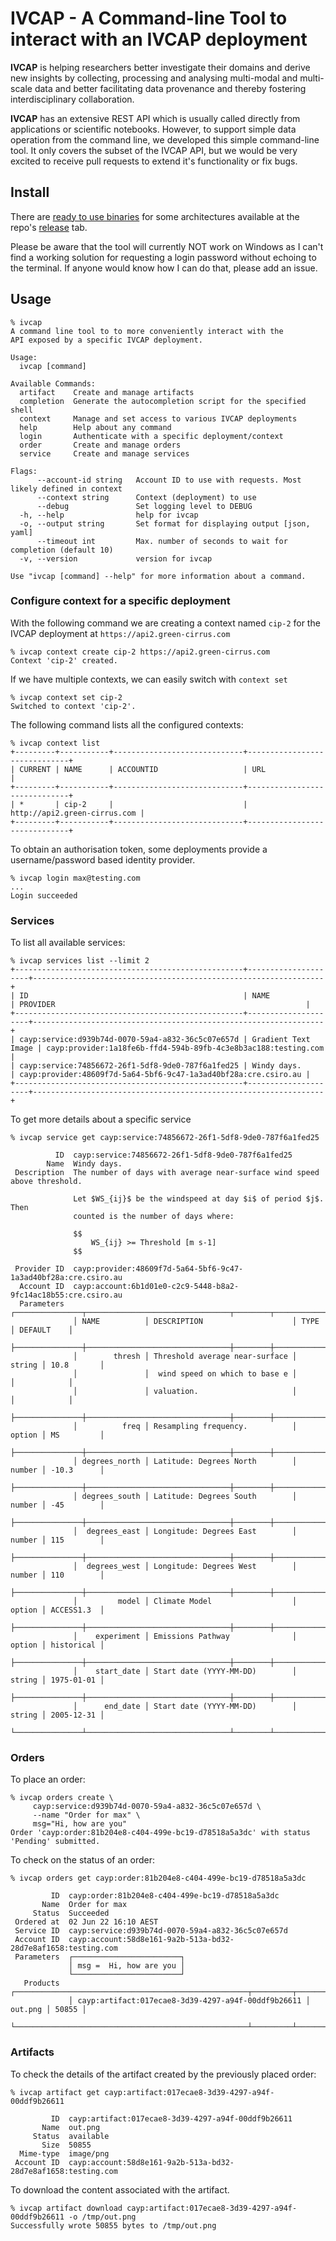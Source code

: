 # IVCAP - A Command-line Tool to interact with an IVCAP deployment

__IVCAP__ is helping researchers better investigate their domains and derive new insights  by collecting, processing and analysing multi-modal and multi-scale data and better facilitating data provenance and thereby fostering interdisciplinary collaboration.

__IVCAP__ has an extensive REST API which is usually called directly from applications or scientific notebooks. However, to support simple data operation from the command line, we developed this simple command-line tool. It only covers the subset of the IVCAP API, but we would be very excited to receive pull requests to extend it's functionality or fix bugs.

## Install

There are [ready to use binaries](https://github.com/reinventingscience/ivcap-cli/releases/latest) for some architectures available at the repo's [release](https://github.com/reinventingscience/ivcap-cli/releases) tab.

Please be aware that the tool will currently NOT work on Windows as I can't find a working solution for requesting a login password without echoing to the terminal. If anyone would know how I can do that, please add an issue.

## Usage

```
% ivcap
A command line tool to to more conveniently interact with the
API exposed by a specific IVCAP deployment.

Usage:
  ivcap [command]

Available Commands:
  artifact    Create and manage artifacts 
  completion  Generate the autocompletion script for the specified shell
  context     Manage and set access to various IVCAP deployments
  help        Help about any command
  login       Authenticate with a specific deployment/context
  order       Create and manage orders 
  service     Create and manage services 

Flags:
      --account-id string   Account ID to use with requests. Most likely defined in context
      --context string      Context (deployment) to use
      --debug               Set logging level to DEBUG
  -h, --help                help for ivcap
  -o, --output string       Set format for displaying output [json, yaml]
      --timeout int         Max. number of seconds to wait for completion (default 10)
  -v, --version             version for ivcap

Use "ivcap [command] --help" for more information about a command.
```

### Configure context for a specific deployment

With the following command we are creating a context named `cip-2` for the IVCAP deployment at `https://api2.green-cirrus.com`

```
% ivcap context create cip-2 https://api2.green-cirrus.com
Context 'cip-2' created.
```

If we have multiple contexts, we can easily switch with `context set`

```
% ivcap context set cip-2
Switched to context 'cip-2'.
```

The following command lists all the configured contexts:

```
% ivcap context list                                           
+---------+-----------+-----------------------------+------------------------------+
| CURRENT | NAME      | ACCOUNTID                   | URL                          |
+---------+-----------+-----------------------------+------------------------------+
| *       | cip-2     |                             | http://api2.green-cirrus.com |
+---------+-----------+-----------------------------+------------------------------+
```

To obtain an authorisation token, some deployments provide a username/password based identity provider.

```
% ivcap login max@testing.com
...
Login succeeded
```

### Services

To list all available services:

```
% ivcap services list --limit 2
+---------------------------------------------------+---------------------+-----------------------------------------------------------------+
| ID                                                | NAME                | PROVIDER                                                        |
+---------------------------------------------------+---------------------+-----------------------------------------------------------------+
| cayp:service:d939b74d-0070-59a4-a832-36c5c07e657d | Gradient Text Image | cayp:provider:1a18fe6b-ffd4-594b-89fb-4c3e8b3ac188:testing.com  |
| cayp:service:74856672-26f1-5df8-9de0-787f6a1fed25 | Windy days.         | cayp:provider:48609f7d-5a64-5bf6-9c47-1a3ad40bf28a:cre.csiro.au |
+---------------------------------------------------+---------------------+-----------------------------------------------------------------+
```

To get more details about a specific service

```
% ivcap service get cayp:service:74856672-26f1-5df8-9de0-787f6a1fed25

          ID  cayp:service:74856672-26f1-5df8-9de0-787f6a1fed25                        
        Name  Windy days.                                                              
 Description  The number of days with average near-surface wind speed above threshold. 
                                                                                       
              Let $WS_{ij}$ be the windspeed at day $i$ of period $j$. Then            
              counted is the number of days where:                                     
                                                                                       
              $$                                                                       
                  WS_{ij} >= Threshold [m s-1]                                         
              $$                                                                       
                                                                
 Provider ID  cayp:provider:48609f7d-5a64-5bf6-9c47-1a3ad40bf28a:cre.csiro.au          
  Account ID  cayp:account:6b1d01e0-c2c9-5448-b8a2-9fc14ac18b55:cre.csiro.au           
  Parameters  ┌───────────────┬────────────────────────────────┬────────┬────────────┐ 
              │ NAME          │ DESCRIPTION                    │ TYPE   │ DEFAULT    │ 
              ├───────────────┼────────────────────────────────┼────────┼────────────┤ 
              │        thresh │ Threshold average near-surface │ string │ 10.8       │ 
              │               │  wind speed on which to base e │        │            │ 
              │               │ valuation.                     │        │            │ 
              ├───────────────┼────────────────────────────────┼────────┼────────────┤ 
              │          freq │ Resampling frequency.          │ option │ MS         │ 
              ├───────────────┼────────────────────────────────┼────────┼────────────┤ 
              │ degrees_north │ Latitude: Degrees North        │ number │ -10.3      │ 
              ├───────────────┼────────────────────────────────┼────────┼────────────┤ 
              │ degrees_south │ Latitude: Degrees South        │ number │ -45        │ 
              ├───────────────┼────────────────────────────────┼────────┼────────────┤ 
              │  degrees_east │ Longitude: Degrees East        │ number │ 115        │ 
              ├───────────────┼────────────────────────────────┼────────┼────────────┤ 
              │  degrees_west │ Longitude: Degrees West        │ number │ 110        │ 
              ├───────────────┼────────────────────────────────┼────────┼────────────┤ 
              │         model │ Climate Model                  │ option │ ACCESS1.3  │ 
              ├───────────────┼────────────────────────────────┼────────┼────────────┤ 
              │    experiment │ Emissions Pathway              │ option │ historical │ 
              ├───────────────┼────────────────────────────────┼────────┼────────────┤ 
              │    start_date │ Start date (YYYY-MM-DD)        │ string │ 1975-01-01 │ 
              ├───────────────┼────────────────────────────────┼────────┼────────────┤ 
              │      end_date │ Start date (YYYY-MM-DD)        │ string │ 2005-12-31 │ 
              └───────────────┴────────────────────────────────┴────────┴────────────┘ 
```

### Orders

To place an order:

```
% ivcap orders create \
     cayp:service:d939b74d-0070-59a4-a832-36c5c07e657d \
     --name "Order for max" \
     msg="Hi, how are you"
Order 'cayp:order:81b204e8-c404-499e-bc19-d78518a5a3dc' with status 'Pending' submitted.
```

To check on the status of an order:

```
% ivcap orders get cayp:order:81b204e8-c404-499e-bc19-d78518a5a3dc

         ID  cayp:order:81b204e8-c404-499e-bc19-d78518a5a3dc                        
       Name  Order for max                                                          
     Status  Succeeded                                                              
 Ordered at  02 Jun 22 16:10 AEST
 Service ID  cayp:service:d939b74d-0070-59a4-a832-36c5c07e657d
 Account ID  cayp:account:58d8e161-9a2b-513a-bd32-28d7e8af1658:testing.com
 Parameters  ┌────────────────────────┐
             │ msg =  Hi, how are you │
             └────────────────────────┘
   Products  ┌────────────────────────────────────────────────────┬─────────┬───────┐
             │ cayp:artifact:017ecae8-3d39-4297-a94f-00ddf9b26611 │ out.png │ 50855 │
             └────────────────────────────────────────────────────┴─────────┴───────┘
```

### Artifacts

To check the details of the artifact created by the previously placed order:

```
% ivcap artifact get cayp:artifact:017ecae8-3d39-4297-a94f-00ddf9b26611

         ID  cayp:artifact:017ecae8-3d39-4297-a94f-00ddf9b26611            
       Name  out.png                                                       
     Status  available                                                     
       Size  50855                                                         
  Mime-type  image/png
 Account ID  cayp:account:58d8e161-9a2b-513a-bd32-28d7e8af1658:testing.com
```

To download the content associated with the artifact.

```
% ivcap artifact download cayp:artifact:017ecae8-3d39-4297-a94f-00ddf9b26611 -o /tmp/out.png
Successfully wrote 50855 bytes to /tmp/out.png
```
